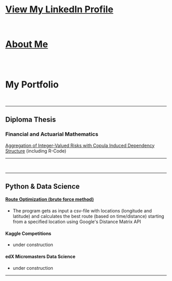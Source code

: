# [View My LinkedIn Profile](https://www.linkedin.com/in/martschm/)

<br>

# [About Me](/about_me)

<br><br>

# My Portfolio

<br>

---

## Diploma Thesis

### Financial and Actuarial Mathematics

[Aggregation of Integer-Valued Risks with Copula Induced Dependency Structure](/diploma_thesis) (including R-Code)

---

<br>

---
## Python & Data Science

#### [Route Optimization (brute force method)](/python_route_optimization)
- The program gets as input a csv-file with locations (longitude and latitude) and calculates the best route (based on time/distance) starting from a specified location using Google's Distance Matrix API

#### Kaggle Competitions
- under construction

#### edX Micromasters Data Science
- under construction

---
